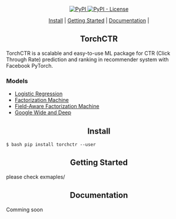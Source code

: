 <p align="center">
<a href="https://pypi.org/project/torchctr/">
    <img alt="PyPI" src="https://img.shields.io/pypi/v/torchctr.svg">
</a>
<a href='https://github.com/guokr/torchctr/blob/master/LICENSE'>
    <img alt="PyPI - License" src="https://img.shields.io/pypi/l/gnes.svg">
</a>
</p>


<p align="center">
  <a href="#install">Install</a> |
  <a href="#getting-started">Getting Started</a> |
  <a href="#documentation">Documentation</a> |
</p>



<h2 align="center">TorchCTR</h2>

TorchCTR is a scalable and easy-to-use ML package for CTR (Click Through Rate) prediction and ranking in recommender system with Facebook PyTorch.

### Models

- [Logistic Regression]()
- [Factorization Machine]()
- [Field-Aware Factorization Machine]()
- [Google Wide and Deep]()


<h2 align="center">Install</h2>

`$ bash pip install torchctr --user`

<h2 align="center">Getting Started</h2>

please check exmaples/

<h2 align="center">Documentation</h2>

Comming soon

